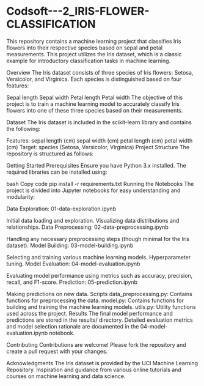 # Codsoft---2_IRIS-FLOWER-CLASSIFICATION

This repository contains a machine learning project that classifies Iris flowers into their respective species based on sepal and petal measurements. This project utilizes the Iris dataset, which is a classic example for introductory classification tasks in machine learning.

Overview The Iris dataset consists of three species of Iris flowers: Setosa, Versicolor, and Virginica. Each species is distinguished based on four features:

Sepal length Sepal width Petal length Petal width The objective of this project is to train a machine learning model to accurately classify Iris flowers into one of these three species based on their measurements.

Dataset The Iris dataset is included in the scikit-learn library and contains the following:

Features: sepal length (cm) sepal width (cm) petal length (cm) petal width (cm) Target: species (Setosa, Versicolor, Virginica) Project Structure The repository is structured as follows:

Getting Started Prerequisites Ensure you have Python 3.x installed. The required libraries can be installed using:

bash Copy code pip install -r requirements.txt Running the Notebooks The project is divided into Jupyter notebooks for easy understanding and modularity:

Data Exploration: 01-data-exploration.ipynb

Initial data loading and exploration. Visualizing data distributions and relationships. Data Preprocessing: 02-data-preprocessing.ipynb

Handling any necessary preprocessing steps (though minimal for the Iris dataset). Model Building: 03-model-building.ipynb

Selecting and training various machine learning models. Hyperparameter tuning. Model Evaluation: 04-model-evaluation.ipynb

Evaluating model performance using metrics such as accuracy, precision, recall, and F1-score. Prediction: 05-prediction.ipynb

Making predictions on new data. Scripts data_preprocessing.py: Contains functions for preprocessing the data. model.py: Contains functions for building and training the machine learning models. utils.py: Utility functions used across the project. Results The final model performance and predictions are stored in the results/ directory. Detailed evaluation metrics and model selection rationale are documented in the 04-model-evaluation.ipynb notebook.

Contributing Contributions are welcome! Please fork the repository and create a pull request with your changes.

Acknowledgments The Iris dataset is provided by the UCI Machine Learning Repository. Inspiration and guidance from various online tutorials and courses on machine learning and data science.
